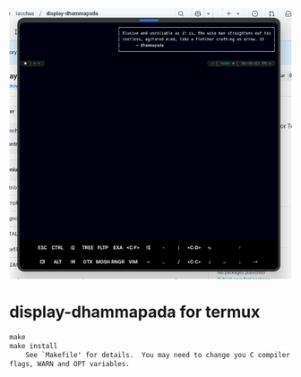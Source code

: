 ![](assets/SmartSelect_20250202_184645_Termux.png)

# display-dhammapada for termux

```
make
make install
	See `Makefile' for details.  You may need to change you C compiler flags, WARN and OPT variables.
```


